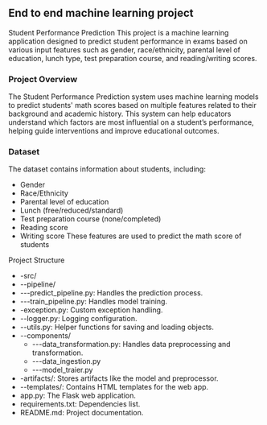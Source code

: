 ## End to end machine learning project
Student Performance Prediction
This project is a machine learning application designed to predict student performance in exams based on various input features such as gender, race/ethnicity, parental level of education, lunch type, test preparation course, and reading/writing scores.

### Project Overview
The Student Performance Prediction system uses machine learning models to predict students' math scores based on multiple features related to their background and academic history. This system can help educators understand which factors are most influential on a student’s performance, helping guide interventions and improve educational outcomes.

### Dataset
The dataset contains information about students, including:

* Gender
* Race/Ethnicity
* Parental level of education
* Lunch (free/reduced/standard)
*  Test preparation course (none/completed)
* Reading score
* Writing score
These features are used to predict the math score of students

Project Structure
* -src/
 * --pipeline/
 * ---predict_pipeline.py: Handles the prediction process.
 * ---train_pipeline.py: Handles model training.
* -exception.py: Custom exception handling.
* --logger.py: Logging configuration.
* --utils.py: Helper functions for saving and loading objects.
* --components/
  * ---data_transformation.py: Handles data preprocessing and transformation.
  * ---data_ingestion.py
  * ---model_traier.py
* -artifacts/: Stores artifacts like the model and preprocessor.
* --templates/: Contains HTML templates for the web app.
* app.py: The Flask web application.
* requirements.txt: Dependencies list.
* README.md: Project documentation.
